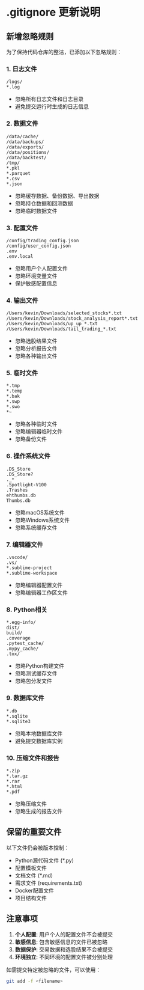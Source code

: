 # .gitignore 更新说明

## 新增忽略规则

为了保持代码仓库的整洁，已添加以下忽略规则：

### 1. 日志文件
```
/logs/
*.log
```
- 忽略所有日志文件和日志目录
- 避免提交运行时生成的日志信息

### 2. 数据文件
```
/data/cache/
/data/backups/
/data/exports/
/data/positions/
/data/backtest/
/tmp/
*.pkl
*.parquet
*.csv
*.json
```
- 忽略缓存数据、备份数据、导出数据
- 忽略持仓数据和回测数据
- 忽略临时数据文件

### 3. 配置文件
```
/config/trading_config.json
/config/user_config.json
.env
.env.local
```
- 忽略用户个人配置文件
- 忽略环境变量文件
- 保护敏感配置信息

### 4. 输出文件
```
/Users/kevin/Downloads/selected_stocks*.txt
/Users/kevin/Downloads/stock_analysis_report*.txt
/Users/kevin/Downloads/up_up_*.txt
/Users/kevin/Downloads/tail_trading_*.txt
```
- 忽略选股结果文件
- 忽略分析报告文件
- 忽略各种输出文件

### 5. 临时文件
```
*.tmp
*.temp
*.bak
*.swp
*.swo
*~
```
- 忽略各种临时文件
- 忽略编辑器临时文件
- 忽略备份文件

### 6. 操作系统文件
```
.DS_Store
.DS_Store?
._*
.Spotlight-V100
.Trashes
ehthumbs.db
Thumbs.db
```
- 忽略macOS系统文件
- 忽略Windows系统文件
- 忽略系统缓存文件

### 7. 编辑器文件
```
.vscode/
.vs/
*.sublime-project
*.sublime-workspace
```
- 忽略编辑器配置文件
- 忽略编辑器工作区文件

### 8. Python相关
```
*.egg-info/
dist/
build/
.coverage
.pytest_cache/
.mypy_cache/
.tox/
```
- 忽略Python构建文件
- 忽略测试缓存文件
- 忽略包分发文件

### 9. 数据库文件
```
*.db
*.sqlite
*.sqlite3
```
- 忽略本地数据库文件
- 避免提交数据库实例

### 10. 压缩文件和报告
```
*.zip
*.tar.gz
*.rar
*.html
*.pdf
```
- 忽略压缩文件
- 忽略生成的报告文件

## 保留的重要文件

以下文件仍会被版本控制：
- Python源代码文件 (*.py)
- 配置模板文件
- 文档文件 (*.md)
- 需求文件 (requirements.txt)
- Docker配置文件
- 项目结构文件

## 注意事项

1. **个人配置**: 用户个人的配置文件不会被提交
2. **敏感信息**: 包含敏感信息的文件已被忽略
3. **数据保护**: 交易数据和选股结果不会被提交
4. **环境独立**: 不同环境的配置文件被分别处理

如需提交特定被忽略的文件，可以使用：
```bash
git add -f <filename>
```
